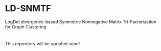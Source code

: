 # LD-SNMTF
LogDet divergence-based Symmetric Nonnegative Matrix Tri-Factorization for Graph Clustering
#

This repository will be updated soon!
